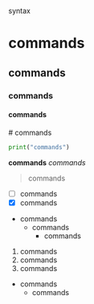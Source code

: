 syntax
# commands
## commands
### commands
#### commands
\# commands
```python
print("commands")
```
**commands**
*commands*
> commands
- [ ] commands
- [x] commands   
* commands
	* commands
		* commands
1. commands
2. commands
3. commands
- commands
	- commands

